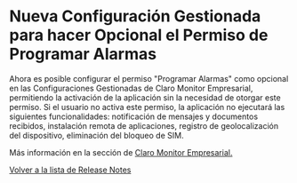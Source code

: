 # Nueva Configuración Gestionada para hacer Opcional el Permiso de Programar Alarmas

Ahora es posible configurar el permiso "Programar Alarmas" como opcional en las Configuraciones Gestionadas de Claro Monitor Empresarial, permitiendo la activación de la aplicación sin la necesidad de otorgar este permiso. Si el usuario no activa este permiso, la aplicación no ejecutará las siguientes funcionalidades: notificación de mensajes y documentos recibidos, instalación remota de aplicaciones, registro de geolocalización del dispositivo, eliminación del bloqueo de SIM.

Más información en la sección de [Claro Monitor Empresarial.](../../portal/configuracion/editar-politica/aplicaciones/less-than-nomeproduto-greater-than.md)

[Volver a la lista de Release Notes](./)
